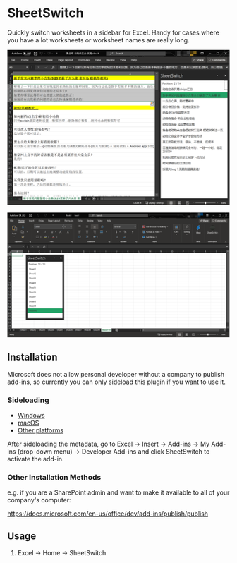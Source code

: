 # SheetSwitch

Quickly switch worksheets in a sidebar for Excel. Handy for cases where you have a lot worksheets or worksheet names are really long.

![Screenshot 1](assets/screenshot-1@2x.png)

![Screenshot 2](assets/screenshot-2@2x.png)

## Installation

Microsoft does not allow personal developer without a company to publish add-ins, so currently you can only sideload this plugin if you want to use it. 

### Sideloading

* [Windows](https://github.com/Jamesits/SheetSwitch/wiki/Sideloading:-Windows)
* [macOS](https://github.com/Jamesits/SheetSwitch/wiki/Sideloading:-macOS)
* [Other platforms](https://docs.microsoft.com/en-us/office/dev/add-ins/testing/test-debug-office-add-ins#sideload-an-office-add-in-for-testing)

After sideloading the metadata, go to Excel -> Insert -> Add-ins -> My Add-ins (drop-down menu) -> Developer Add-ins and click SheetSwitch to activate the add-in.

### Other Installation Methods

e.g. if you are a SharePoint admin and want to make it available to all of your company's computer:

https://docs.microsoft.com/en-us/office/dev/add-ins/publish/publish

## Usage

1. Excel -> Home -> SheetSwitch
